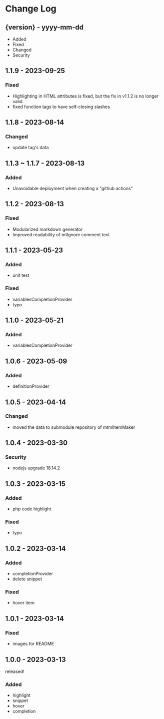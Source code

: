 # Change Log

## {version} - yyyy-mm-dd

- Added
- Fixed
- Changed
- Security

## 1.1.9 - 2023-09-25

### Fixed

- Highlighting in HTML attributes is fixed, but the fix in v1.1.2 is no longer valid.
- fixed function tags to have self-closing slashes

## 1.1.8 - 2023-08-14

### Changed

- update tag's data

## 1.1.3 ~ 1.1.7 - 2023-08-13

### Added

- Unavoidable deployment when creating a "github actions"

## 1.1.2 - 2023-08-13

### Fixed

- Modularized markdown generator
- Improved readability of mtIgnore comment text

## 1.1.1 - 2023-05-23

### Added

- unit test

### Fixed

- variablesCompletionProvider
- typo

## 1.1.0 - 2023-05-21

### Added

- variablesCompletionProvider

## 1.0.6 - 2023-05-09

### Added

- definitionProvider

## 1.0.5 - 2023-04-14

### Changed

- moved the data to submodule repository of mtmlItemMaker

## 1.0.4 - 2023-03-30

### Security

- nodejs upgrade 18.14.2

## 1.0.3 - 2023-03-15

### Added

- php code highlight

### Fixed

- typo

## 1.0.2 - 2023-03-14

### Added

- completionProvider
- delete snippet

### Fixed

- hover item

## 1.0.1 - 2023-03-14

### Fixed

- images for README

## 1.0.0 - 2023-03-13

released!

### Added

- highlight
- snippet
- hover
- completion
